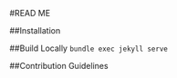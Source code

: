 #READ ME

##Installation


##Build Locally
```bundle exec jekyll serve```

##Contribution Guidelines
